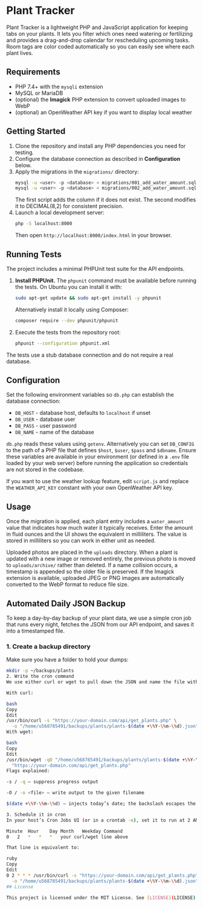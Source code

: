 # Plant Tracker

Plant Tracker is a lightweight PHP and JavaScript application for keeping tabs on your plants. It lets you filter which ones need watering or fertilizing and provides a drag-and-drop calendar for rescheduling upcoming tasks. Room tags are color coded automatically so you can easily see where each plant lives.

## Requirements

- PHP 7.4+ with the `mysqli` extension
- MySQL or MariaDB
- (optional) the **Imagick** PHP extension to convert uploaded images to WebP
- (optional) an OpenWeather API key if you want to display local weather

## Getting Started

1. Clone the repository and install any PHP dependencies you need for testing.
2. Configure the database connection as described in **Configuration** below.
3. Apply the migrations in the `migrations/` directory:
   ```bash
   mysql -u <user> -p <database> < migrations/001_add_water_amount.sql
   mysql -u <user> -p <database> < migrations/002_add_water_amount.sql
   ```
   The first script adds the column if it does not exist. The second modifies it to DECIMAL(8,2) for consistent precision.
4. Launch a local development server:
   ```bash
   php -S localhost:8000
   ```
   Then open `http://localhost:8000/index.html` in your browser.

## Running Tests

The project includes a minimal PHPUnit test suite for the API endpoints.

1. **Install PHPUnit.** The `phpunit` command must be available before running the tests.
   On Ubuntu you can install it with:
   ```bash
   sudo apt-get update && sudo apt-get install -y phpunit
   ```
   Alternatively install it locally using Composer:
   ```bash
   composer require --dev phpunit/phpunit
   ```
2. Execute the tests from the repository root:
   ```bash
   phpunit --configuration phpunit.xml
   ```

The tests use a stub database connection and do not require a real database.

## Configuration

Set the following environment variables so `db.php` can establish the database connection:

- `DB_HOST` - database host, defaults to `localhost` if unset
- `DB_USER` - database user
- `DB_PASS` - user password
- `DB_NAME` - name of the database

`db.php` reads these values using `getenv`. Alternatively you can set `DB_CONFIG` to the path of a PHP file that defines `$host`, `$user`, `$pass` and `$dbname`. Ensure these variables are available in your environment (or defined in a `.env` file loaded by your web server) before running the application so credentials are not stored in the codebase.

If you want to use the weather lookup feature, edit `script.js` and replace the `WEATHER_API_KEY` constant with your own OpenWeather API key.

## Usage

Once the migration is applied, each plant entry includes a `water_amount` value that indicates how much water it typically receives. Enter the amount in fluid ounces and the UI shows the equivalent in milliliters. The value is stored in milliliters so you can work in either unit as needed.

Uploaded photos are placed in the `uploads` directory. When a plant is updated with a new image or removed entirely, the previous photo is moved to `uploads/archive/` rather than deleted. If a name collision occurs, a timestamp is appended so the older file is preserved.
If the Imagick extension is available, uploaded JPEG or PNG images are automatically converted to the WebP format to reduce file size.
## Automated Daily JSON Backup

To keep a day-by-day backup of your plant data, we use a simple cron job that runs every night, fetches the JSON from our API endpoint, and saves it into a timestamped file.

### 1. Create a backup directory

Make sure you have a folder to hold your dumps:

```bash
mkdir -p ~/backups/plants
2. Write the cron command
We use either curl or wget to pull down the JSON and name the file with the current date (YYYY-MM-DD). In crontab, percent signs (%) must be escaped as \%, so we do:

With curl:

bash
Copy
Edit
/usr/bin/curl -s "https://your-domain.com/api/get_plants.php" \
  -o "/home/u568785491/backups/plants/plants-$(date +\%Y-\%m-\%d).json"
With wget:

bash
Copy
Edit
/usr/bin/wget -qO "/home/u568785491/backups/plants/plants-$(date +\%Y-\%m-\%d).json" \
  "https://your-domain.com/api/get_plants.php"
Flags explained:

-s / -q – suppress progress output

-O / -o <file> – write output to the given filename

$(date +\%Y-\%m-\%d) – injects today’s date; the backslash escapes the % for cron

3. Schedule it in cron
In your host’s Cron Jobs UI (or in a crontab -e), set it to run at 2 AM every day:

Minute	Hour	Day	Month	Weekday	Command
0	2	*	*	*	your curl/wget line above

That line is equivalent to:

ruby
Copy
Edit
0 2 * * * /usr/bin/curl -s "https://your-domain.com/api/get_plants.php" \
  -o "/home/u568785491/backups/plants/plants-$(date +\%Y-\%m-\%d).json"
## License

This project is licensed under the MIT License. See [LICENSE](LICENSE) for details.
